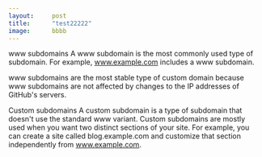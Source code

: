 ```yaml
---
layout:     post
title:      "test22222"
image:      bbbb
---
```


www subdomains
A www subdomain is the most commonly used type of subdomain. For example, www.example.com includes a www subdomain.

www subdomains are the most stable type of custom domain because www subdomains are not affected by changes to the IP addresses of GitHub's servers.

Custom subdomains
A custom subdomain is a type of subdomain that doesn't use the standard www variant. Custom subdomains are mostly used when you want two distinct sections of your site. For example, you can create a site called blog.example.com and customize that section independently from www.example.com.